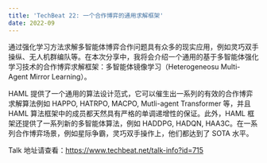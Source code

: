 ```yaml
---
title: 'TechBeat 22: 一个合作博弈的通用求解框架'
date: 2022-09
---
```


通过强化学习方法求解多智能体博弈合作问题具有众多的现实应用，例如灵巧双手操纵、无人机群编队等。在本次分享中，我将会介绍一个通用的基于多智能体强化学习技术的合作博弈求解框架：多智能体镜像学习（Heterogeneosu Multi-Agent Mirror Learning）。

<!--more-->

HAML 提供了一个通用的算法设计范式，它可以催生出一系列的有效的合作博弈求解算法例如 HAPPO, HATRPO, MACPO, Mutli-agent Transformer 等，并且HAML 算法框架中的成员都天然具有严格的单调递增性的保证。此外，HAML 框架还提供了一系列新的多智能体算法，例如 HADDPG, HADQN, HAA3C。在一系列合作博弈场景，例如星际争霸，灵巧双手操作上，他们都达到了 SOTA 水平。

Talk 地址请查看：https://www.techbeat.net/talk-info?id=715
